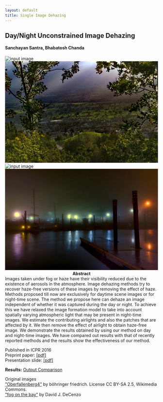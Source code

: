 ```yaml
---
layout: default
title: Single Image Dehazing
---
```


## Day/Night Unconstrained Image Dehazing

#### Sanchayan Santra, Bhabatosh Chanda
<div class="row">
   <div class="col-xs-6">
   <img src="{{ site.baseurl }}/public/haze_image/Oberfallenberg_input.jpg" alt="input image"/>
   </div>
   <div class="col-xs-6">
   <img src="results/Oberfallenberg_our.jpg" alt="output image"/>
   </div>
   
   <div class="col-xs-6">
   <img src="{{ site.baseurl }}/public/haze_image/fog_on_the_bay_input.jpg" alt="input image"/>
   </div>
   <div class="col-xs-6">
   <img src="results/fog_on_the_bay_our.jpg" alt="output image"/>
   </div>
</div>

<center><b>Abstract</b></center>
Images taken under fog or haze have their visibility reduced due to the existence of aerosols in the atmosphere. Image dehazing methods try to recover haze-free versions of these images by removing the effect of haze. Methods proposed till now are exclusively for daytime scene images or for night-time scene. The method we propose here can dehaze an image independent of whether it was captured during the day or night. To achieve this we have relaxed the image formation model to take into account spatially varying atmospheric light that may be present in night-time images. We estimate the contributing airlights and also the patches that are affected by it. We then remove the effect of airlight to obtain haze-free image. We demonstrate the results obtained by using our method on day and night-time images. We have compared out results with that of recently reported methods and the results show the effectiveness of our method.

Published in ICPR 2016 <br/>
Preprint paper: [[pdf]](santra_dehaze_unconstrained.pdf) <br/>
Presentation slide: [[pdf]](icpr16_slide.pdf)

**Results:** [Output Comparison](results.html)

Original images <br/>
<a href="http://commons.wikimedia.org/wiki/File:Oberfallenberg4.JPG">"Oberfallenberg4"</a> by böhringer friedrich. License CC BY-SA 2.5, Wikimedia Commons. <br/>
["fog on the bay"](https://www.flickr.com/photos/dave_decenzo/11479141474/) by David J. DeCenzo

